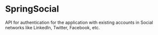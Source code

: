 # SpringSocial
API for authentication for the application with existing accounts in Social networks like LinkedIn, Twitter, Facebook, etc.
